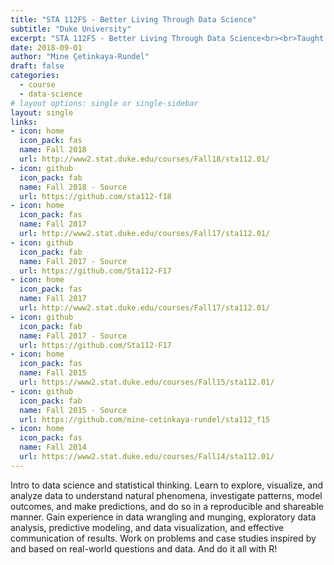 ```yaml
---
title: "STA 112FS - Better Living Through Data Science"
subtitle: "Duke University"
excerpt: "STA 112FS - Better Living Through Data Science<br><br>Taught in Fall 2018, Fall 2017, Fall 2015, and Fall 2014"
date: 2018-09-01
author: "Mine Çetinkaya-Rundel"
draft: false
categories:
  - course
  - data-science
# layout options: single or single-sidebar
layout: single  
links:
- icon: home
  icon_pack: fas
  name: Fall 2018
  url: http://www2.stat.duke.edu/courses/Fall18/sta112.01/
- icon: github
  icon_pack: fab
  name: Fall 2018 - Source
  url: https://github.com/sta112-f18
- icon: home
  icon_pack: fas
  name: Fall 2017
  url: http://www2.stat.duke.edu/courses/Fall17/sta112.01/
- icon: github
  icon_pack: fab
  name: Fall 2017 - Source
  url: https://github.com/Sta112-F17
- icon: home
  icon_pack: fas
  name: Fall 2017
  url: http://www2.stat.duke.edu/courses/Fall17/sta112.01/
- icon: github
  icon_pack: fab
  name: Fall 2017 - Source
  url: https://github.com/Sta112-F17
- icon: home
  icon_pack: fas
  name: Fall 2015
  url: https://www2.stat.duke.edu/courses/Fall15/sta112.01/
- icon: github
  icon_pack: fab
  name: Fall 2015 - Source
  url: https://github.com/mine-cetinkaya-rundel/sta112_f15
- icon: home
  icon_pack: fas
  name: Fall 2014
  url: https://www2.stat.duke.edu/courses/Fall14/sta112.01/
---
```


Intro to data science and statistical thinking. Learn to explore, visualize, and analyze data to understand natural phenomena, investigate patterns, model outcomes, and make predictions, and do so in a reproducible and shareable manner. Gain experience in data wrangling and munging, exploratory data analysis, predictive modeling, and data visualization, and effective communication of results. Work on problems and case studies inspired by and based on real-world questions and data. And do it all with R!

